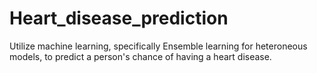# Heart_disease_prediction
Utilize machine learning, specifically Ensemble learning for heteroneous models, to predict a person's chance of having a heart disease.